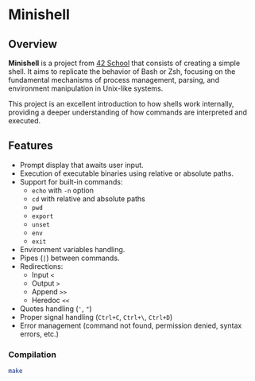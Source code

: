 # Minishell

## Overview

**Minishell** is a project from [42 School](https://42.fr) that consists of creating a simple shell. It aims to replicate the behavior of Bash or Zsh, focusing on the fundamental mechanisms of process management, parsing, and environment manipulation in Unix-like systems.

This project is an excellent introduction to how shells work internally, providing a deeper understanding of how commands are interpreted and executed.

## Features

- Prompt display that awaits user input.
- Execution of executable binaries using relative or absolute paths.
- Support for built-in commands:
  - `echo` with `-n` option
  - `cd` with relative and absolute paths
  - `pwd`
  - `export`
  - `unset`
  - `env`
  - `exit`
- Environment variables handling.
- Pipes (`|`) between commands.
- Redirections:
  - Input `<`
  - Output `>`
  - Append `>>`
  - Heredoc `<<`
- Quotes handling (`'`, `"`)
- Proper signal handling (`Ctrl+C`, `Ctrl+\`, `Ctrl+D`)
- Error management (command not found, permission denied, syntax errors, etc.)

### Compilation

```bash
make
